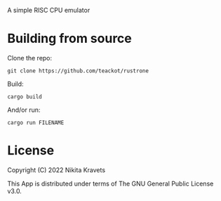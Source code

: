 A simple RISC CPU emulator

# Building from source

Clone the repo:

```
git clone https://github.com/teackot/rustrone
```

Build:

```
cargo build
```

And/or run:

```
cargo run FILENAME
```

# License

Copyright (C) 2022 Nikita Kravets

This App is distributed under terms of The GNU General Public License v3.0.

